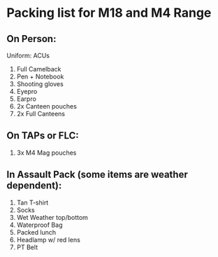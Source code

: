 # Packing list for M18 and M4 Range 

## On Person:

Uniform: ACUs
1. Full Camelback
2. Pen + Notebook
3. Shooting gloves
4. Eyepro
5. Earpro
6. 2x Canteen pouches
7. 2x Full Canteens

## On TAPs or FLC:
1. 3x M4 Mag pouches

## In Assault Pack (some items are weather dependent):
1. Tan T-shirt
2. Socks
3. Wet Weather top/bottom 
4. Waterproof Bag
5. Packed lunch
6. Headlamp w/ red lens
7. PT Belt

